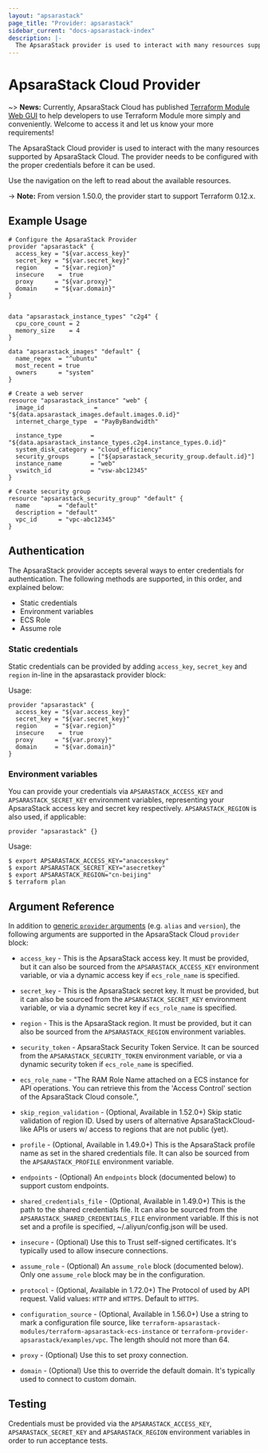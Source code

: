```yaml
---
layout: "apsarastack"
page_title: "Provider: apsarastack"
sidebar_current: "docs-apsarastack-index"
description: |-
  The ApsaraStack provider is used to interact with many resources supported by ApsaraStack. The provider needs to be configured with the proper credentials before it can be used.
---
```


# ApsaraStack Cloud Provider

~> **News:** Currently, ApsaraStack Cloud has published [Terraform Module Web GUI](https://api.aliyun.com/#/cli?tool=Terraform) to
 help developers to use Terraform Module more simply and conveniently. Welcome to access it and let us know your more requirements!

The ApsaraStack Cloud provider is used to interact with the
many resources supported by ApsaraStack Cloud. The provider needs to be configured
with the proper credentials before it can be used.

Use the navigation on the left to read about the available resources.

-> **Note:** From version 1.50.0, the provider start to support Terraform 0.12.x.


## Example Usage

```hcl
# Configure the ApsaraStack Provider
provider "apsarastack" {
  access_key = "${var.access_key}"
  secret_key = "${var.secret_key}"
  region     = "${var.region}"
  insecure    =  true
  proxy      = "${var.proxy}"
  domain     = "${var.domain}"
}


data "apsarastack_instance_types" "c2g4" {
  cpu_core_count = 2
  memory_size    = 4
}

data "apsarastack_images" "default" {
  name_regex  = "^ubuntu"
  most_recent = true
  owners      = "system"
}

# Create a web server
resource "apsarastack_instance" "web" {
  image_id              = "${data.apsarastack_images.default.images.0.id}"
  internet_charge_type  = "PayByBandwidth"

  instance_type        = "${data.apsarastack_instance_types.c2g4.instance_types.0.id}"
  system_disk_category = "cloud_efficiency"
  security_groups      = ["${apsarastack_security_group.default.id}"]
  instance_name        = "web"
  vswitch_id           = "vsw-abc12345"
}

# Create security group
resource "apsarastack_security_group" "default" {
  name        = "default"
  description = "default"
  vpc_id      = "vpc-abc12345"
}
```

## Authentication

The ApsaraStack provider accepts several ways to enter credentials for authentication.
The following methods are supported, in this order, and explained below:

- Static credentials
- Environment variables
- ECS Role
- Assume role

### Static credentials

Static credentials can be provided by adding `access_key`, `secret_key` and `region` in-line in the
apsarastack provider block:

Usage:

```hcl
provider "apsarastack" {
  access_key = "${var.access_key}"
  secret_key = "${var.secret_key}"
  region     = "${var.region}"
  insecure    =  true
  proxy      = "${var.proxy}"
  domain     = "${var.domain}"
}

```

### Environment variables

You can provide your credentials via `APSARASTACK_ACCESS_KEY` and `APSARASTACK_SECRET_KEY`
environment variables, representing your ApsaraStack access key and secret key respectively.
`APSARASTACK_REGION` is also used, if applicable:

```hcl
provider "apsarastack" {}
```
Usage:

```shell
$ export APSARASTACK_ACCESS_KEY="anaccesskey"
$ export APSARASTACK_SECRET_KEY="asecretkey"
$ export APSARASTACK_REGION="cn-beijing"
$ terraform plan
```

## Argument Reference

In addition to [generic `provider` arguments](https://www.terraform.io/docs/configuration/providers.html)
(e.g. `alias` and `version`), the following arguments are supported in the ApsaraStack Cloud
 `provider` block:

* `access_key` - This is the ApsaraStack access key. It must be provided, but
  it can also be sourced from the `APSARASTACK_ACCESS_KEY` environment variable, or via
  a dynamic access key if `ecs_role_name` is specified.

* `secret_key` - This is the ApsaraStack secret key. It must be provided, but
  it can also be sourced from the `APSARASTACK_SECRET_KEY` environment variable, or via
  a dynamic secret key if `ecs_role_name` is specified.
  
* `region` - This is the ApsaraStack region. It must be provided, but
  it can also be sourced from the `APSARASTACK_REGION` environment variables.

* `security_token` - ApsaraStack Security Token Service.
  It can be sourced from the `APSARASTACK_SECURITY_TOKEN` environment variable,  or via
  a dynamic security token if `ecs_role_name` is specified.

* `ecs_role_name` - "The RAM Role Name attached on a ECS instance for API operations. You can retrieve this from the 'Access Control' section of the ApsaraStack Cloud console.",

* `skip_region_validation` - (Optional, Available in 1.52.0+) Skip static validation of region ID. Used by users of alternative ApsaraStackCloud-like APIs or users w/ access to regions that are not public (yet).

* `profile` - (Optional, Available in 1.49.0+) This is the ApsaraStack profile name as set in the shared credentials file. It can also be sourced from the `APSARASTACK_PROFILE` environment variable.

* `endpoints` - (Optional) An `endpoints` block (documented below) to support custom endpoints.

* `shared_credentials_file` - (Optional, Available in 1.49.0+) This is the path to the shared credentials file. It can also be sourced from the `APSARASTACK_SHARED_CREDENTIALS_FILE` environment variable. If this is not set and a profile is specified, ~/.aliyun/config.json will be used.

* `insecure` - (Optional) Use this to Trust self-signed certificates. It's typically used to allow insecure connections.

* `assume_role` - (Optional) An `assume_role` block (documented below). Only one `assume_role` block may be in the configuration.

* `protocol` - (Optional, Available in 1.72.0+) The Protocol of used by API request. Valid values: `HTTP` and `HTTPS`. Default to `HTTPS`.

* `configuration_source` - (Optional, Available in 1.56.0+) Use a string to mark a configuration file source, like `terraform-apsarastack-modules/terraform-apsarastack-ecs-instance` or `terraform-provider-apsarastack/examples/vpc`.
The length should not more than 64.

* `proxy` -  (Optional) Use this to set proxy connection.

* `domain` - (Optional) Use this to override the default domain. It's typically used to connect to custom domain.

## Testing

Credentials must be provided via the `APSARASTACK_ACCESS_KEY`, `APSARASTACK_SECRET_KEY` and `APSARASTACK_REGION` environment variables in order to run acceptance tests.
